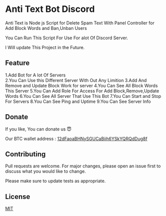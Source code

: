 # Anti Text Bot Discord


Anti Text is  Node js Script for Delete Spam Text With Panel Controller for Add Block Words and Ban,Unban Users

You Can Run This Script For Use For alot Of Discord Server.

I Will update This Project in the Future.

## Feature

1.Add Bot for A lot Of Servers<br>
2.You Can Use this Different Server With Out Any Limition
3.Add And Remove and Update Block Work for server
4.You Can See All Block Words This Server
5.You Can Add Role For Access For Add Block,Remove,Update Words
6.You Can See All Server That Use This Bot
7.You Can Start and Stop For Servers
8.You Can See Ping and Uptime
9.You Can See Server Info

## Donate

If you like, You can donate us 😇

Our BTC wallet address : [12dFaoaBHNySGUCaBiih6YSkYQRQdDug8f]()


## Contributing

Pull requests are welcome. For major changes, please open an issue first to discuss what you would like to change.

Please make sure to update tests as appropriate.

## License
[MIT](https://choosealicense.com/licenses/mit/)
